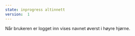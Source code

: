 ```yaml
---
state: inprogress altinnett
version:  1
---
```


Når brukeren er logget inn vises navnet øverst i høyre hjørne.
